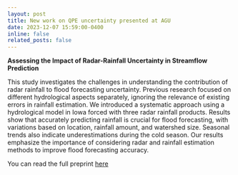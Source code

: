 ```yaml
---
layout: post
title: New work on QPE uncertainty presented at AGU
date: 2023-12-07 15:59:00-0400
inline: false
related_posts: false
---
```


**Assessing the Impact of Radar-Rainfall Uncertainty in Streamflow Prediction**

This study investigates the challenges in understanding the contribution of radar rainfall to flood forecasting uncertainty. Previous research focused on different hydrological aspects separately, ignoring the relevance of existing errors in rainfall estimation. We introduced a systematic approach using a hydrological model in Iowa forced with three radar rainfall products. Results show that accurately predicting rainfall is crucial for flood forecasting, with variations based on location, rainfall amount, and watershed size. Seasonal trends also indicate underestimations during the cold season. Our results emphasize the importance of considering radar and rainfall estimation methods to improve flood forecasting accuracy.

You can read the full preprint [here](https://essopenarchive.org/users/705854/articles/691545-assessing-the-impact-of-radar-rainfall-uncertainty-in-streamflow-prediction)
